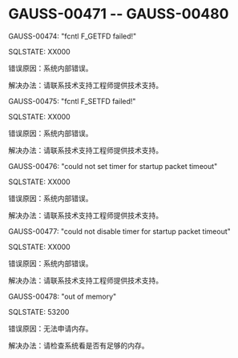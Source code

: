 # GAUSS-00471 -- GAUSS-00480<a name="ZH-CN_TOPIC_0302073597"></a>

GAUSS-00474: "fcntl F\_GETFD failed!"

SQLSTATE: XX000

错误原因：系统内部错误。

解决办法：请联系技术支持工程师提供技术支持。

GAUSS-00475: "fcntl F\_SETFD failed!"

SQLSTATE: XX000

错误原因：系统内部错误。

解决办法：请联系技术支持工程师提供技术支持。

GAUSS-00476: "could not set timer for startup packet timeout"

SQLSTATE: XX000

错误原因：系统内部错误。

解决办法：请联系技术支持工程师提供技术支持。

GAUSS-00477: "could not disable timer for startup packet timeout"

SQLSTATE: XX000

错误原因：系统内部错误。

解决办法：请联系技术支持工程师提供技术支持。

GAUSS-00478: "out of memory"

SQLSTATE: 53200

错误原因：无法申请内存。

解决办法：请检查系统看是否有足够的内存。

